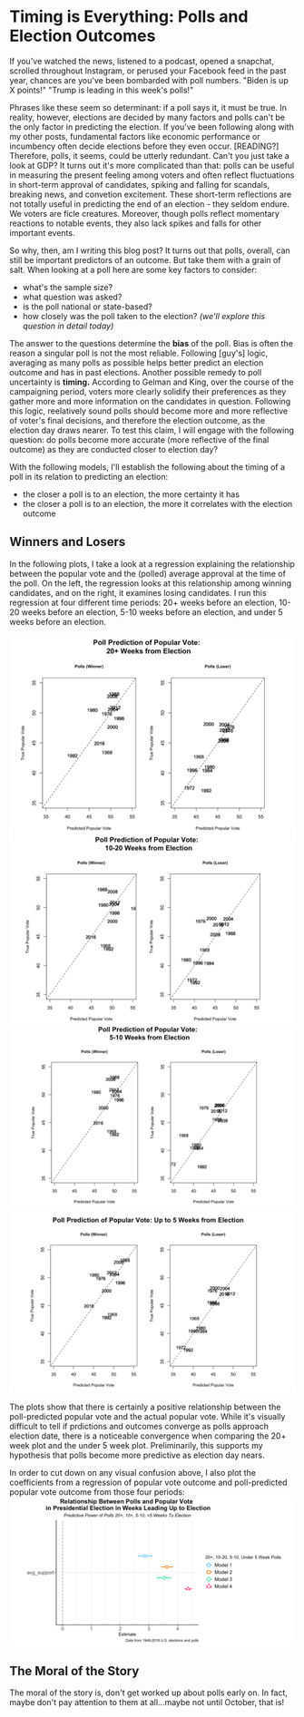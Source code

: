 # Timing is Everything: Polls and Election Outcomes  
If you've watched the news, listened to a podcast, opened a snapchat, scrolled throughout Instagram, or perused your Facebook feed in the past year, chances are you've been bombarded with poll numbers. "Biden is up X points!" "Trump is leading in this week's polls!" 

Phrases like these seem so determinant: if a poll says it, it must be true. In reality, however, elections are decided by many factors and polls can't be the only factor in predicting the election. If you've been following along with my other posts, fundamental factors like economic performance or incumbency often decide elections before they even occur. [READING?] Therefore, polls, it seems, could be utterly redundant. Can't you just take a look at GDP? It turns out it's more complicated than that: polls can be useful in measuring the present feeling among voters and often reflect fluctuations in short-term approval of candidates, spiking and falling for scandals, breaking news, and convetion excitement. These short-term reflections are not totally useful in predicting the end of an election - they seldom endure. We voters are ficle creatures. Moreover, though polls reflect momentary reactions to notable events, they also lack spikes and falls for other important events. 

So why, then, am I writing this blog post? It turns out that polls, overall, can still be important predictors of an outcome. But take them with a grain of salt. When looking at a poll here are some key factors to consider: 
- what's the sample size?
- what question was asked?
- is the poll national or state-based?
- how closely was the poll taken to the election? *(we'll explore this question in detail today)*

The answer to the questions determine the **bias** of the poll. Bias is often the reason a singular poll is not the most reliable. Following [guy's] logic, averaging as many polls as possible helps better predict an election outcome and has in past elections. Another possible remedy to poll uncertainty is **timing.** According to Gelman and King, over the course of the campaigning period, voters more clearly solidify their preferences as they gather more and more information on the candidates in question. Following this logic, reelatively sound polls should become more and more reflective of voter's final decisions, and therefore the election outcome, as the election day draws nearer. To test this claim, I will engage with the following question: do polls become more accurate (more reflective of the final outcome) as they are conducted closer to election day?

With the following models, I'll establish the following about the timing of a poll in its relation to predicting an election: 
- the closer a poll is to an election, the more certainty it has 
- the closer a poll is to an election, the more it correlates with the election outcome 

## Winners and Losers 
In the following plots, I take a look at a regression explaining the relationship between the popular vote and the (polled) average approval at the time of the poll. On the left, the regression looks at this relationship among winning candidates, and on the right, it examines losing candidates. I run this regression at four different time periods: 20+ weeks before an election, 10-20 weeks before an election, 5-10 weeks before an election, and under 5 weeks before an election. 

![](../images/poll_20w.png)
![](../images/poll_10w.png)
![](../images/poll_5w.png)
![](../images/poll_under5w.png)

The plots show that there is certainly a positive relationship between the poll-predicted popular vote and the actual popular vote. While it's visually difficult to tell if prdictions and outcomes converge as polls approach election date, there is a noticeable convergence when comparing the 20+ week plot and the under 5 week plot. Preliminarily, this supports my hypothesis that polls become more predictive as election day nears. 

In order to cut down on any visual confusion above, I also plot the coefficients from a regression of popular vote outcome and poll-predicted popular vote outcome from those four periods:
![](../images/poll_weeks.png)

## The Moral of the Story 
The moral of the story is, don't get worked up about polls early on. In fact, maybe don't pay attention to them at all...maybe not until October, that is! 

